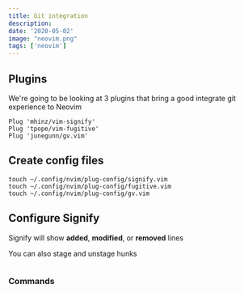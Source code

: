```yaml
---
title: Git integration
description: 
date: '2020-05-02'
image: "neovim.png"
tags: ['neovim']
---
```


## Plugins

We're going to be looking at 3 plugins that bring a good integrate git experience to Neovim

```
Plug 'mhinz/vim-signify'
Plug 'tpope/vim-fugitive'
Plug 'junegunn/gv.vim'
```

## Create config files

```
touch ~/.config/nvim/plug-config/signify.vim
touch ~/.config/nvim/plug-config/fugitive.vim
touch ~/.config/nvim/plug-config/gv.vim
```

## Configure Signify

Signify will show **added**, **modified**, or **removed** lines

You can also stage and unstage hunks

```

```

### Commands



